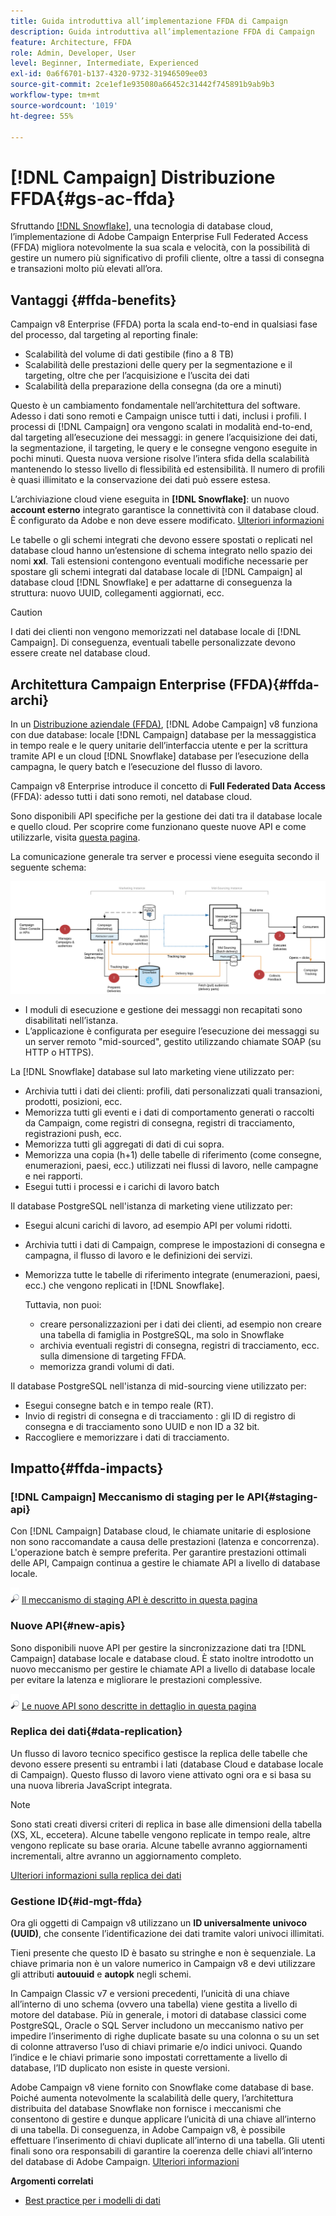 ```yaml
---
title: Guida introduttiva all’implementazione FFDA di Campaign
description: Guida introduttiva all’implementazione FFDA di Campaign
feature: Architecture, FFDA
role: Admin, Developer, User
level: Beginner, Intermediate, Experienced
exl-id: 0a6f6701-b137-4320-9732-31946509ee03
source-git-commit: 2ce1ef1e935080a66452c31442f745891b9ab9b3
workflow-type: tm+mt
source-wordcount: '1019'
ht-degree: 55%

---
```


# [!DNL Campaign] Distribuzione FFDA{#gs-ac-ffda}

Sfruttando [[!DNL Snowflake]](https://www.snowflake.com/), una tecnologia di database cloud, l’implementazione di Adobe Campaign Enterprise Full Federated Access (FFDA) migliora notevolmente la sua scala e velocità, con la possibilità di gestire un numero più significativo di profili cliente, oltre a tassi di consegna e transazioni molto più elevati all’ora.

## Vantaggi {#ffda-benefits}

Campaign v8 Enterprise (FFDA) porta la scala end-to-end in qualsiasi fase del processo, dal targeting al reporting finale:

* Scalabilità del volume di dati gestibile (fino a 8 TB)
* Scalabilità delle prestazioni delle query per la segmentazione e il targeting, oltre che per l’acquisizione e l’uscita dei dati
* Scalabilità della preparazione della consegna (da ore a minuti)

Questo è un cambiamento fondamentale nell’architettura del software. Adesso i dati sono remoti e Campaign unisce tutti i dati, inclusi i profili. I processi di [!DNL Campaign] ora vengono scalati in modalità end-to-end, dal targeting all’esecuzione dei messaggi: in genere l’acquisizione dei dati, la segmentazione, il targeting, le query e le consegne vengono eseguite in pochi minuti. Questa nuova versione risolve l’intera sfida della scalabilità mantenendo lo stesso livello di flessibilità ed estensibilità. Il numero di profili è quasi illimitato e la conservazione dei dati può essere estesa.

L’archiviazione cloud viene eseguita in **[!DNL Snowflake]**: un nuovo **account esterno** integrato garantisce la connettività con il database cloud. È configurato da Adobe e non deve essere modificato. [Ulteriori informazioni](../config/external-accounts.md)

Le tabelle o gli schemi integrati che devono essere spostati o replicati nel database cloud hanno un’estensione di schema integrato nello spazio dei nomi **xxl**. Tali estensioni contengono eventuali modifiche necessarie per spostare gli schemi integrati dal database locale di [!DNL Campaign] al database cloud [!DNL Snowflake] e per adattarne di conseguenza la struttura: nuovo UUID, collegamenti aggiornati, ecc.

>[!CAUTION]
>
> I dati dei clienti non vengono memorizzati nel database locale di [!DNL Campaign]. Di conseguenza, eventuali tabelle personalizzate devono essere create nel database cloud.

## Architettura Campaign Enterprise (FFDA){#ffda-archi}

In un [Distribuzione aziendale (FFDA)](../architecture/enterprise-deployment.md), [!DNL Adobe Campaign] v8 funziona con due database: locale [!DNL Campaign] database per la messaggistica in tempo reale e le query unitarie dell’interfaccia utente e per la scrittura tramite API e un cloud [!DNL Snowflake] database per l’esecuzione della campagna, le query batch e l’esecuzione del flusso di lavoro.

Campaign v8 Enterprise introduce il concetto di **Full Federated Data Access** (FFDA): adesso tutti i dati sono remoti, nel database cloud.

Sono disponibili API specifiche per la gestione dei dati tra il database locale e quello cloud. Per scoprire come funzionano queste nuove API e come utilizzarle, visita [questa pagina](new-apis.md).

La comunicazione generale tra server e processi viene eseguita secondo il seguente schema:

![](assets/architecture.png)

* I moduli di esecuzione e gestione dei messaggi non recapitati sono disabilitati nell’istanza.
* L’applicazione è configurata per eseguire l’esecuzione dei messaggi su un server remoto &quot;mid-sourced&quot;, gestito utilizzando chiamate SOAP (su HTTP o HTTPS).

La [!DNL Snowflake] database sul lato marketing viene utilizzato per:

* Archivia tutti i dati dei clienti: profili, dati personalizzati quali transazioni, prodotti, posizioni, ecc.
* Memorizza tutti gli eventi e i dati di comportamento generati o raccolti da Campaign, come registri di consegna, registri di tracciamento, registrazioni push, ecc.
* Memorizza tutti gli aggregati di dati di cui sopra.
* Memorizza una copia (h+1) delle tabelle di riferimento (come consegne, enumerazioni, paesi, ecc.) utilizzati nei flussi di lavoro, nelle campagne e nei rapporti.
* Esegui tutti i processi e i carichi di lavoro batch


Il database PostgreSQL nell&#39;istanza di marketing viene utilizzato per:

* Esegui alcuni carichi di lavoro, ad esempio API per volumi ridotti.
* Archivia tutti i dati di Campaign, comprese le impostazioni di consegna e campagna, il flusso di lavoro e le definizioni dei servizi.
* Memorizza tutte le tabelle di riferimento integrate (enumerazioni, paesi, ecc.) che vengono replicati in [!DNL Snowflake].

   Tuttavia, non puoi:
   * creare personalizzazioni per i dati dei clienti, ad esempio non creare una tabella di famiglia in PostgreSQL, ma solo in Snowflake
   * archivia eventuali registri di consegna, registri di tracciamento, ecc. sulla dimensione di targeting FFDA.
   * memorizza grandi volumi di dati.


Il database PostgreSQL nell&#39;istanza di mid-sourcing viene utilizzato per:

* Esegui consegne batch e in tempo reale (RT).
* Invio di registri di consegna e di tracciamento : gli ID di registro di consegna e di tracciamento sono UUID e non ID a 32 bit.
* Raccogliere e memorizzare i dati di tracciamento.


## Impatto{#ffda-impacts}

### [!DNL Campaign] Meccanismo di staging per le API{#staging-api}

Con [!DNL Campaign] Database cloud, le chiamate unitarie di esplosione non sono raccomandate a causa delle prestazioni (latenza e concorrenza). L&#39;operazione batch è sempre preferita. Per garantire prestazioni ottimali delle API, Campaign continua a gestire le chiamate API a livello di database locale.

![](../assets/do-not-localize/glass.png) [Il meccanismo di staging API è descritto in questa pagina](staging.md)

### Nuove API{#new-apis}

Sono disponibili nuove API per gestire la sincronizzazione dati tra [!DNL Campaign] database locale e database cloud. È stato inoltre introdotto un nuovo meccanismo per gestire le chiamate API a livello di database locale per evitare la latenza e migliorare le prestazioni complessive.

![](../assets/do-not-localize/glass.png) [Le nuove API sono descritte in dettaglio in questa pagina](new-apis.md)


### Replica dei dati{#data-replication}

Un flusso di lavoro tecnico specifico gestisce la replica delle tabelle che devono essere presenti su entrambi i lati (database Cloud e database locale di Campaign). Questo flusso di lavoro viene attivato ogni ora e si basa su una nuova libreria JavaScript integrata.

>[!NOTE]
>
> Sono stati creati diversi criteri di replica in base alle dimensioni della tabella (XS, XL, eccetera).
> Alcune tabelle vengono replicate in tempo reale, altre vengono replicate su base oraria. Alcune tabelle avranno aggiornamenti incrementali, altre avranno un aggiornamento completo.

[Ulteriori informazioni sulla replica dei dati](replication.md)

### Gestione ID{#id-mgt-ffda}

Ora gli oggetti di Campaign v8 utilizzano un **ID universalmente univoco (UUID)**, che consente l’identificazione dei dati tramite valori univoci illimitati.

Tieni presente che questo ID è basato su stringhe e non è sequenziale. La chiave primaria non è un valore numerico in Campaign v8 e devi utilizzare gli attributi **autouuid** e **autopk** negli schemi.

In Campaign Classic v7 e versioni precedenti, l’unicità di una chiave all’interno di uno schema (ovvero una tabella) viene gestita a livello di motore del database. Più in generale, i motori di database classici come PostgreSQL, Oracle o SQL Server includono un meccanismo nativo per impedire l’inserimento di righe duplicate basate su una colonna o su un set di colonne attraverso l’uso di chiavi primarie e/o indici univoci. Quando l’indice e le chiavi primarie sono impostati correttamente a livello di database, l’ID duplicato non esiste in queste versioni.

Adobe Campaign v8 viene fornito con Snowflake come database di base. Poiché aumenta notevolmente la scalabilità delle query, l’architettura distribuita del database Snowflake non fornisce i meccanismi che consentono di gestire e dunque applicare l’unicità di una chiave all’interno di una tabella. Di conseguenza, in Adobe Campaign v8, è possibile effettuare l’inserimento di chiavi duplicate all’interno di una tabella. Gli utenti finali sono ora responsabili di garantire la coerenza delle chiavi all’interno del database di Adobe Campaign. [Ulteriori informazioni](keys.md)

**Argomenti correlati**

* [Best practice per i modelli di dati](../dev/datamodel-best-practices.md)
